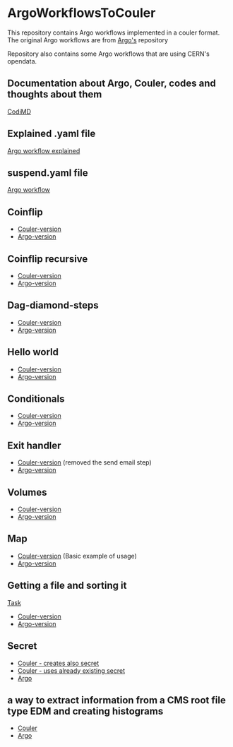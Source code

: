 # ArgoWorkflowsToCouler
This repository contains Argo workflows implemented in a couler format.
The original Argo workflows are from [Argo's](https://github.com/argoproj/argo-workflows/tree/master/examples) repository

Repository also contains some Argo workflows that are using CERN's opendata.

## Documentation about Argo, Couler, codes and thoughts about them
[CodiMD](https://codimd.web.cern.ch/UCT5cM_yTsWqM79VLiGnbw?view)

## Explained .yaml file
[Argo workflow explained](https://github.com/nooraangelva/ArgoWorkflowsToCouler/blob/main/coinflip.yaml)

## suspend.yaml file
[Argo workflow](https://github.com/nooraangelva/ArgoWorkflowsToCouler/blob/main/suspend.yaml)

## Coinflip
- [Couler-version](https://github.com/nooraangelva/ArgoWorkflowsToCouler/blob/main/coinflip.py)
- [Argo-version](https://github.com/argoproj/argo-workflows/blob/master/examples/coinflip.yaml)

## Coinflip recursive
- [Couler-version](https://github.com/nooraangelva/ArgoWorkflowsToCouler/blob/main/coinflip-recursive.py)
- [Argo-version](https://github.com/argoproj/argo-workflows/blob/master/examples/coinflip-recursive.yaml)

## Dag-diamond-steps
- [Couler-version](https://github.com/nooraangelva/ArgoWorkflowsToCouler/blob/main/dag-diamond-steps.py)
- [Argo-version](https://github.com/argoproj/argo-workflows/blob/master/examples/dag-diamond-steps.yaml)

## Hello world
- [Couler-version](https://github.com/nooraangelva/ArgoWorkflowsToCouler/blob/main/helloworld.py)
- [Argo-version](https://github.com/argoproj/argo-workflows/blob/master/examples/hello-world.yaml)

## Conditionals
- [Couler-version](https://github.com/nooraangelva/ArgoWorkflowsToCouler/blob/main/conditionals.py)
- [Argo-version](https://github.com/argoproj/argo-workflows/blob/master/examples/conditionals.yaml)

## Exit handler
- [Couler-version](https://github.com/nooraangelva/ArgoWorkflowsToCouler/blob/main/exit_handler_test.py) (removed the send email step)
- [Argo-version](https://github.com/argoproj/argo-workflows/blob/master/examples/exit-handlers.yaml)

## Volumes
- [Couler-version](https://github.com/nooraangelva/ArgoWorkflowsToCouler/blob/main/volumes.py)
- [Argo-version](https://github.com/argoproj/argo-workflows/blob/master/examples/volumes-pvc.yaml)

## Map
- [Couler-version](https://github.com/nooraangelva/ArgoWorkflowsToCouler/blob/main/map.py) (Basic example of usage)
- [Argo-version](https://github.com/argoproj/argo-workflows/blob/master/examples/dag-diamond-steps.yaml)

## Getting a file and sorting it
[Task](https://github.com/cms-dpoa/cms-dpoa-getting-started/issues/78)
- [Couler-version](https://github.com/nooraangelva/ArgoWorkflowsToCouler/blob/main/file_retrieve.py)
- [Argo-version](https://github.com/nooraangelva/ArgoWorkflowsToCouler/blob/main/file_retrieve.yaml)

## Secret
- [Couler - creates also secret](https://github.com/nooraangelva/ArgoWorkflowsToCouler/blob/main/secretC.py)
- [Couler - uses already existing secret](https://github.com/nooraangelva/ArgoWorkflowsToCouler/blob/main/secret.py)
- [Argo](https://github.com/argoproj/argo-workflows/blob/4e450e250168e6b4d51a126b784e90b11a0162bc/examples/histogram.yaml)


## a way to extract information from a CMS root file type EDM and creating histograms
- [Couler](https://github.com/nooraangelva/ArgoWorkflowsToCouler/blob/main/histogram.py)
- [Argo](https://github.com/argoproj/argo-workflows/blob/4e450e250168e6b4d51a126b784e90b11a0162bc/examples/histogram.yaml)


